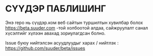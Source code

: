 # СҮҮДЭР ПАБЛИШИНГ

Энэ repo нь сүүдэр.ком веб сайтын туршилтын хувилбар болох https://beta.suuder.com -той холбоотой алдаа, сайжруулалт санал хүсэлтийг хүлээн авахад зориулагдсан болно.  
  
Issue буюу нийтэлсэн асуудлуудыг харах / нийтлэх : https://github.com/suuder/beta/issues
